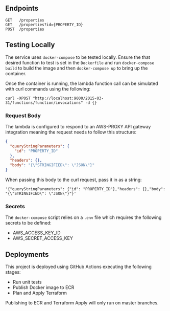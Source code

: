 ## Endpoints

```
GET   /properties
GET   /properties?id={PROPERTY_ID}
POST  /properties
```

## Testing Locally

The service uses `docker-compose` to be tested locally. Ensure the that desired function to test is set in the `Dockerfile` and run `docker-compose build` to build the image and then `docker-compose up` to bring up the container.

Once the container is running, the lambda function call can be simulated with curl commands using the following:

```
curl -XPOST "http://localhost:9000/2015-03-31/functions/function/invocations" -d {}
```

### Request Body
The lambda is configured to respond to an AWS-PROXY API gateway integration meaning the request needs to follow this structure:

```json
{
  "queryStringParameters": {
    "id": "PROPERTY_ID"
  },
  "headers": {},
  "body": "{\"STRINGIFIED\": \"JSON\"}"
}
```

When passing this body to the curl request, pass it in as a string:

```
'{"queryStringParameters": {"id": "PROPERTY_ID"},"headers": {},"body": "{\"STRINGIFIED\": \"JSON\"}"}'
```

### Secrets
The `docker-compose` script relies on a `.env` file which requires the following secrets to be defined:

- AWS_ACCESS_KEY_ID
- AWS_SECRET_ACCESS_KEY


## Deployments
This project is deployed using GitHub Actions executing the following stages:

- Run unit tests
- Publish Docker image to ECR
- Plan and Apply Terraform

Publishing to ECR and Terraform Apply will only run on master branches.
